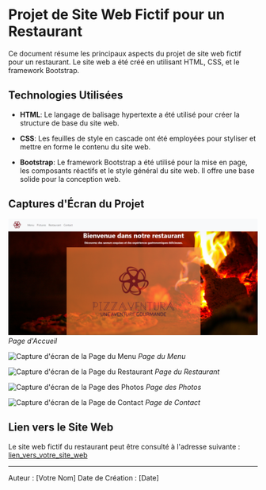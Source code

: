 # Projet de Site Web Fictif pour un Restaurant

Ce document résume les principaux aspects du projet de site web fictif pour un restaurant. Le site web a été créé en utilisant HTML, CSS, et le framework Bootstrap.

## Technologies Utilisées

- **HTML**: Le langage de balisage hypertexte a été utilisé pour créer la structure de base du site web.

- **CSS**: Les feuilles de style en cascade ont été employées pour styliser et mettre en forme le contenu du site web.

- **Bootstrap**: Le framework Bootstrap a été utilisé pour la mise en page, les composants réactifs et le style général du site web. Il offre une base solide pour la conception web.

## Captures d'Écran du Projet

![Capture d'écran de la Page d'Accueil](./img/CE_Acceuil.png)
*Page d'Accueil*

![Capture d'écran de la Page du Menu](/GitHub/restaurant-css-framework/img/CE_Menu.png)
*Page du Menu*

![Capture d'écran de la Page du Restaurant](lien_vers_capture_restaurant.png)
*Page du Restaurant*

![Capture d'écran de la Page des Photos](lien_vers_capture_photos.png)
*Page des Photos*

![Capture d'écran de la Page de Contact](lien_vers_capture_contact.png)
*Page de Contact*

## Lien vers le Site Web

Le site web fictif du restaurant peut être consulté à l'adresse suivante : [lien_vers_votre_site_web](https://www.votresitefictif.com)

---
Auteur : [Votre Nom]
Date de Création : [Date]
